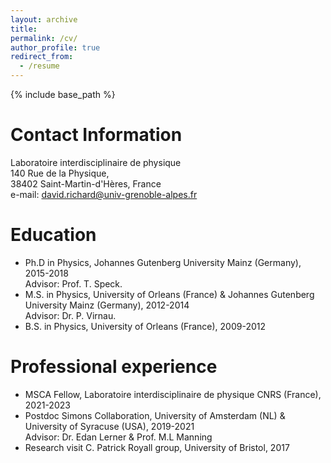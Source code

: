 ```yaml
---
layout: archive
title: 
permalink: /cv/
author_profile: true
redirect_from:
  - /resume
---
```


{% include base_path %}


Contact Information
======
Laboratoire interdisciplinaire de physique <br />
140 Rue de la Physique, <br />
38402 Saint-Martin-d'Hères, France <br />
e-mail: david.richard@univ-grenoble-alpes.fr <br />

Education
======
* Ph.D in Physics, Johannes Gutenberg University Mainz (Germany), 2015-2018 <br />
Advisor: Prof. T. Speck.
* M.S. in Physics, University of Orleans (France) & Johannes Gutenberg University Mainz (Germany), 2012-2014  <br />
Advisor: Dr. P. Virnau.
* B.S. in Physics, University of Orleans (France), 2009-2012 <br />

Professional experience
======
* MSCA Fellow, Laboratoire interdisciplinaire de physique CNRS (France), 2021-2023 <br />
* Postdoc Simons Collaboration, University of Amsterdam (NL) & University of Syracuse (USA), 2019-2021 <br />
Advisor: Dr. Edan Lerner & Prof. M.L Manning
* Research visit C. Patrick Royall group, University of Bristol, 2017 <br />
  
